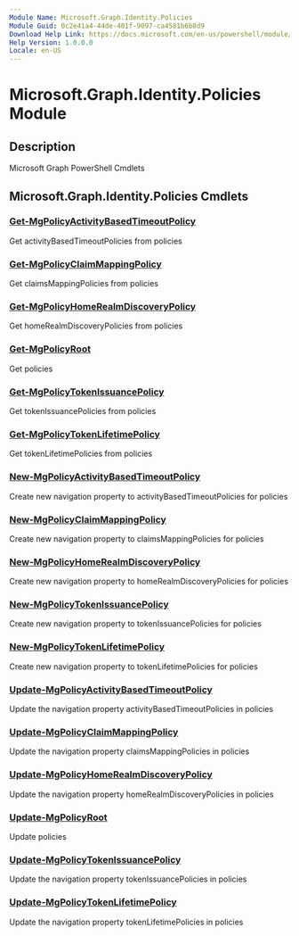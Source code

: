 ```yaml
---
Module Name: Microsoft.Graph.Identity.Policies
Module Guid: 0c2e41a4-44de-401f-9097-ca4581b6b8d9
Download Help Link: https://docs.microsoft.com/en-us/powershell/module/microsoft.graph.identity.policies
Help Version: 1.0.0.0
Locale: en-US
---
```


# Microsoft.Graph.Identity.Policies Module
## Description
Microsoft Graph PowerShell Cmdlets

## Microsoft.Graph.Identity.Policies Cmdlets
### [Get-MgPolicyActivityBasedTimeoutPolicy](Get-MgPolicyActivityBasedTimeoutPolicy.md)
Get activityBasedTimeoutPolicies from policies

### [Get-MgPolicyClaimMappingPolicy](Get-MgPolicyClaimMappingPolicy.md)
Get claimsMappingPolicies from policies

### [Get-MgPolicyHomeRealmDiscoveryPolicy](Get-MgPolicyHomeRealmDiscoveryPolicy.md)
Get homeRealmDiscoveryPolicies from policies

### [Get-MgPolicyRoot](Get-MgPolicyRoot.md)
Get policies

### [Get-MgPolicyTokenIssuancePolicy](Get-MgPolicyTokenIssuancePolicy.md)
Get tokenIssuancePolicies from policies

### [Get-MgPolicyTokenLifetimePolicy](Get-MgPolicyTokenLifetimePolicy.md)
Get tokenLifetimePolicies from policies

### [New-MgPolicyActivityBasedTimeoutPolicy](New-MgPolicyActivityBasedTimeoutPolicy.md)
Create new navigation property to activityBasedTimeoutPolicies for policies

### [New-MgPolicyClaimMappingPolicy](New-MgPolicyClaimMappingPolicy.md)
Create new navigation property to claimsMappingPolicies for policies

### [New-MgPolicyHomeRealmDiscoveryPolicy](New-MgPolicyHomeRealmDiscoveryPolicy.md)
Create new navigation property to homeRealmDiscoveryPolicies for policies

### [New-MgPolicyTokenIssuancePolicy](New-MgPolicyTokenIssuancePolicy.md)
Create new navigation property to tokenIssuancePolicies for policies

### [New-MgPolicyTokenLifetimePolicy](New-MgPolicyTokenLifetimePolicy.md)
Create new navigation property to tokenLifetimePolicies for policies

### [Update-MgPolicyActivityBasedTimeoutPolicy](Update-MgPolicyActivityBasedTimeoutPolicy.md)
Update the navigation property activityBasedTimeoutPolicies in policies

### [Update-MgPolicyClaimMappingPolicy](Update-MgPolicyClaimMappingPolicy.md)
Update the navigation property claimsMappingPolicies in policies

### [Update-MgPolicyHomeRealmDiscoveryPolicy](Update-MgPolicyHomeRealmDiscoveryPolicy.md)
Update the navigation property homeRealmDiscoveryPolicies in policies

### [Update-MgPolicyRoot](Update-MgPolicyRoot.md)
Update policies

### [Update-MgPolicyTokenIssuancePolicy](Update-MgPolicyTokenIssuancePolicy.md)
Update the navigation property tokenIssuancePolicies in policies

### [Update-MgPolicyTokenLifetimePolicy](Update-MgPolicyTokenLifetimePolicy.md)
Update the navigation property tokenLifetimePolicies in policies

